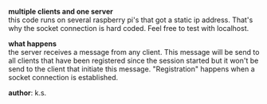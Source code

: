 **multiple clients and one server**<br>
this code runs on several raspberry pi's that got a static ip address. That's why the socket connection is hard coded. Feel free to test with localhost.

**what happens**<br>
the server receives a message from any client. This message will be send to all clients that have been registered since the session started but it won't be send to the client that initiate this message. "Registration" happens when a socket connection is established. 

**author**: k.s.
